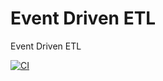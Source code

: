# Event Driven ETL
 Event Driven ETL


[![CI](https://github.com/kingslyroche/Event-Driven-ETL/actions/workflows/main.yml/badge.svg)](https://github.com/kingslyroche/Event-Driven-ETL/actions/workflows/main.yml)
